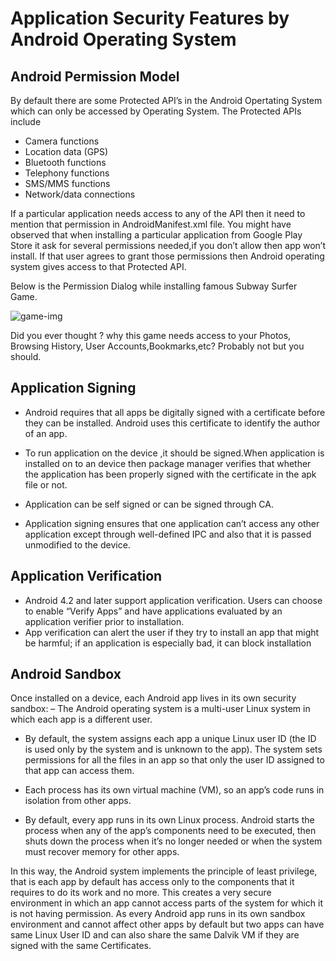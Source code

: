 # Application Security Features by Android Operating System

## Android Permission Model

By default there are some Protected API’s in the Android Opertating System which can only be accessed by Operating System. The Protected APIs include

* Camera functions
* Location data (GPS)
* Bluetooth functions
* Telephony functions
* SMS/MMS functions
* Network/data connections

If a particular application needs access to any of the API then it need to mention that permission in AndroidManifest.xml file. You might have observed that when installing a particular application from Google Play Store it ask for several permissions needed,if you don’t allow then app won’t install. If that user agrees to grant those permissions then Android operating system gives access to that Protected API.

Below is the Permission Dialog while installing famous Subway Surfer Game.

![game-img](https://i.imgur.com/ju3T0BA.png)

Did you ever thought ? why this game needs access to your Photos, Browsing History, User Accounts,Bookmarks,etc? Probably not but you should.

## Application Signing

* Android requires that all apps be digitally signed with a certificate before they can be installed. Android uses this certificate to identify the author of an app.

* To run application on the device ,it should be signed.When application is installed on to an device then package manager verifies that whether the application has been properly signed with the certificate in the apk file or not.

* Application can be self signed or can be signed through CA.

* Application signing ensures that one application can’t access any other application except through well-defined IPC and also that it is passed unmodified to the device.

## Application Verification

* Android 4.2 and later support application verification. Users can choose to enable “Verify Apps” and have applications evaluated by an application verifier prior to installation.
* App verification can alert the user if they try to install an app that might be harmful; if an application is especially bad, it can block installation

## Android Sandbox

Once installed on a device, each Android app lives in its own security sandbox: – The Android operating system is a multi-user Linux system in which each app is a different user.

* By default, the system assigns each app a unique Linux user ID (the ID is used only by the system and is unknown to the app). The system sets permissions for all the files in an app so that only the user ID assigned to that app can access them.

* Each process has its own virtual machine (VM), so an app’s code runs in isolation from other apps.

* By default, every app runs in its own Linux process. Android starts the process when any of the app’s components need to be executed, then shuts down the process when it’s no longer needed or when the system must recover memory for other apps.

In this way, the Android system implements the principle of least privilege, that is each app by default has access only to the components that it requires to do its work and no more. This creates a very secure environment in which an app cannot access parts of the system for which it is not having permission. As every Android app runs in its own sandbox environment and cannot affect other apps by default but two apps can have same Linux User ID and can also share the same Dalvik VM if they are signed with the same Certificates.